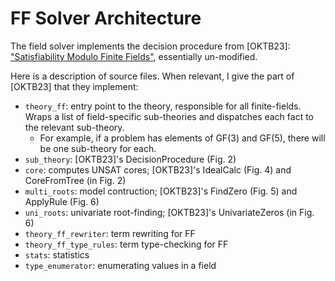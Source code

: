 # FF Solver Architecture

The field solver implements the decision procedure from [OKTB23]:
["Satisfiability Modulo Finite
Fields"](https://doi.org/10.1007/978-3-031-37703-7_8), essentially
un-modified.

Here is a description of source files. When relevant, I give the part of
[OKTB23] that they implement:

* `theory_ff`: entry point to the theory, responsible for all finite-fields.
   Wraps a list of field-specific sub-theories and dispatches each fact to the
   relevant sub-theory.
   * For example, if a problem has elements of GF(3) and GF(5), there will be
      one sub-theory for each.
* `sub_theory`: [OKTB23]'s DecisionProcedure (Fig. 2)
* `core`: computes UNSAT cores; [OKTB23]'s IdealCalc (Fig. 4) and CoreFromTree (in Fig. 2)
* `multi_roots`: model contruction; [OKTB23]'s FindZero (Fig. 5) and ApplyRule (Fig. 6)
* `uni_roots`: univariate root-finding; [OKTB23]'s UnivariateZeros (in Fig. 6)
* `theory_ff_rewriter`: term rewriting for FF
* `theory_ff_type_rules`: term type-checking for FF
* `stats`: statistics
* `type_enumerator`: enumerating values in a field
